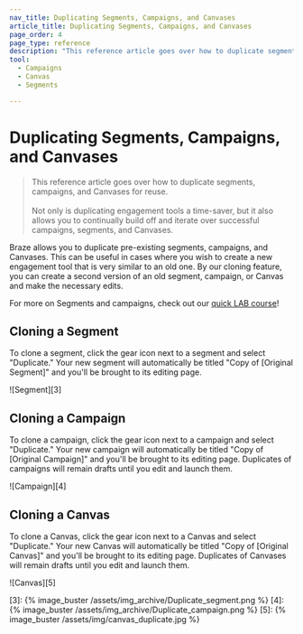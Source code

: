 ```yaml
---
nav_title: Duplicating Segments, Campaigns, and Canvases
article_title: Duplicating Segments, Campaigns, and Canvases
page_order: 4
page_type: reference
description: "This reference article goes over how to duplicate segments, campaigns, and Canvases for reuse."
tool: 
  - Campaigns
  - Canvas
  - Segments

---
```

# Duplicating Segments, Campaigns, and Canvases

> This reference article goes over how to duplicate segments, campaigns, and Canvases for reuse.
> <br>
> <br>
> Not only is duplicating engagement tools a time-saver, but it also allows you to continually build off and iterate over successful campaigns, segments, and Canvases.

Braze allows you to duplicate pre-existing segments, campaigns, and Canvases. This can be useful in cases where you wish to create a new engagement tool that is very similar to an old one. By our cloning feature, you can create a second version of an old segment, campaign, or Canvas and make the necessary edits.

For more on Segments and campaigns, check out our [quick LAB course](http://lab.braze.com/quick-overview-segment-and-campaign-setup)!

## Cloning a Segment

To clone a segment, click the gear icon next to a segment and select "Duplicate." Your new segment will automatically be titled "Copy of [Original Segment]" and you'll be brought to its editing page.

![Segment][3]

## Cloning a Campaign

To clone a campaign, click the gear icon next to a campaign and select "Duplicate." Your new campaign will automatically be titled "Copy of [Original Campaign]" and you'll be brought to its editing page. Duplicates of campaigns will remain drafts until you edit and launch them.

![Campaign][4]

## Cloning a Canvas

To clone a Canvas, click the gear icon next to a Canvas and select "Duplicate." Your new Canvas will automatically be titled "Copy of [Original Canvas]" and you'll be brought to its editing page. Duplicates of Canvases will remain drafts until you edit and launch them. 

![Canvas][5]


[3]: {% image_buster /assets/img_archive/Duplicate_segment.png %}
[4]: {% image_buster /assets/img_archive/Duplicate_campaign.png %}
[5]: {% image_buster /assets/img/canvas_duplicate.jpg %}
